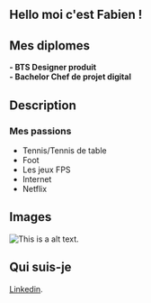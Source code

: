 ## Hello moi c'est Fabien !

## Mes diplomes

**- BTS Designer produit**  
**- Bachelor Chef de projet digital**

## Description

> 
>
>>



### Mes passions

* Tennis/Tennis de table
* Foot
* Les jeux FPS
* Internet
* Netflix


## Images

![This is a alt text.](C:\Users\Stagiaire\Github\Graphikfm\capture.png "This is a sample image.")

## Qui suis-je

[Linkedin](https://markdownlivepreview.com/).
